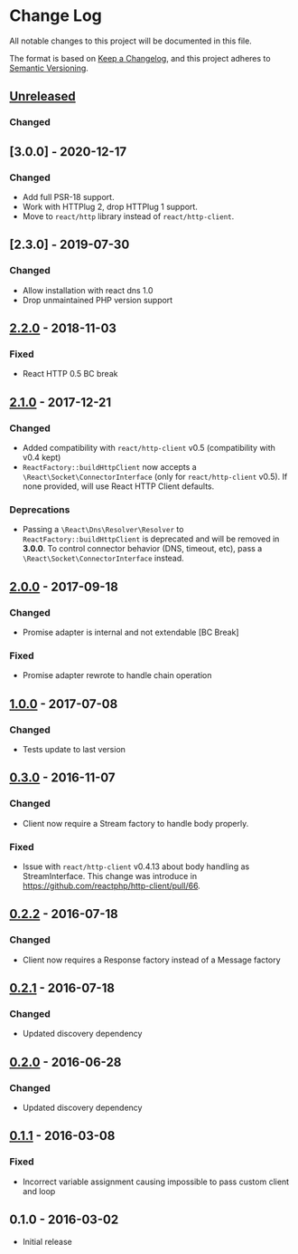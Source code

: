 # Change Log


All notable changes to this project will be documented in this file.

The format is based on [Keep a Changelog](https://keepachangelog.com/en/1.0.0/),
and this project adheres to [Semantic Versioning](https://semver.org/spec/v2.0.0.html).

## [Unreleased]

### Changed


## [3.0.0] - 2020-12-17

### Changed

- Add full PSR-18 support.
- Work with HTTPlug 2, drop HTTPlug 1 support.
- Move to `react/http` library instead of `react/http-client`.

## [2.3.0] - 2019-07-30

### Changed

- Allow installation with react dns 1.0
- Drop unmaintained PHP version support

## [2.2.0] - 2018-11-03

### Fixed

- React HTTP 0.5 BC break


## [2.1.0] - 2017-12-21

### Changed

- Added compatibility with `react/http-client` v0.5 (compatibility with v0.4 kept)
- `ReactFactory::buildHttpClient` now accepts a `\React\Socket\ConnectorInterface` (only for `react/http-client` v0.5).
If none provided, will use React HTTP Client defaults.

### Deprecations
- Passing a `\React\Dns\Resolver\Resolver` to `ReactFactory::buildHttpClient` is deprecated and will be removed in **3.0.0**.
To control connector behavior (DNS, timeout, etc), pass a `\React\Socket\ConnectorInterface` instead.


## [2.0.0] - 2017-09-18

### Changed

- Promise adapter is internal and not extendable [BC Break]

### Fixed

- Promise adapter rewrote to handle chain operation


## [1.0.0] - 2017-07-08

### Changed

- Tests update to last version


## [0.3.0] - 2016-11-07

### Changed

- Client now require a Stream factory to handle body properly.

### Fixed

- Issue with `react/http-client` v0.4.13 about body handling as StreamInterface.
This change was introduce in https://github.com/reactphp/http-client/pull/66.


## [0.2.2] - 2016-07-18

### Changed

- Client now requires a Response factory instead of a Message factory


## [0.2.1] - 2016-07-18

### Changed

- Updated discovery dependency


## [0.2.0] - 2016-06-28

### Changed

- Updated discovery dependency


## [0.1.1] - 2016-03-08

### Fixed

- Incorrect variable assignment causing impossible to pass custom client and loop


## 0.1.0 - 2016-03-02

- Initial release


[Unreleased]: https://github.com/php-http/react-adapter/compare/v2.2.0...HEAD
[2.2.0]: https://github.com/php-http/react-adapter/compare/2.1.0...v2.2.0
[2.1.0]: https://github.com/php-http/react-adapter/compare/v2.0.0...2.1.0
[2.0.0]: https://github.com/php-http/react-adapter/compare/1.0.0...v2.0.0
[1.0.0]: https://github.com/php-http/react-adapter/compare/v0.3.0...1.0.0
[0.3.0]: https://github.com/php-http/react-adapter/compare/v0.2.2...v0.3.0
[0.2.2]: https://github.com/php-http/react-adapter/compare/v0.2.1...v0.2.2
[0.2.1]: https://github.com/php-http/react-adapter/compare/v0.2.0...v0.2.1
[0.2.0]: https://github.com/php-http/react-adapter/compare/v0.1.1...v0.2.0
[0.1.1]: https://github.com/php-http/react-adapter/compare/v0.1.0...v0.1.1
